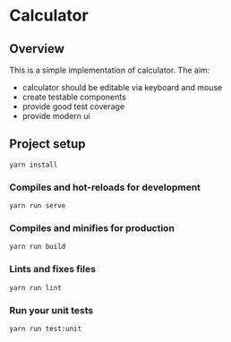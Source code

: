# Calculator
## Overview
This is a simple implementation of calculator.
The aim:
- calculator should be editable via keyboard and mouse
- create testable components
- provide good test coverage
- provide modern ui

## Project setup
```
yarn install
```

### Compiles and hot-reloads for development
```
yarn run serve
```

### Compiles and minifies for production
```
yarn run build
```

### Lints and fixes files
```
yarn run lint
```

### Run your unit tests
```
yarn run test:unit
```
